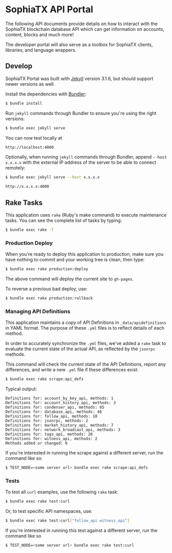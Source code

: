 # SophiaTX API Portal

The following API documents provide details on how to interact with the SophiaTX blockchain database API which can get information on accounts, content, blocks and much more!

The developer portal will also serve as a toolbox for SophiaTX clients, libraries, and language wrappers.

## Develop

SophiaTX Portal was built with [Jekyll](http://jekyllrb.com/) version 3.1.6, but should support newer versions as well.

Install the dependencies with [Bundler](http://bundler.io/):

~~~bash
$ bundle install
~~~

Run `jekyll` commands through Bundler to ensure you're using the right versions:

~~~bash
$ bundle exec jekyll serve
~~~

You can now test locally at
~~~bash
http://localhost:4000
~~~

Optionally, when running `jekyll` commands through Bundler, append `--host x.x.x.x` with the external IP address of the server to be able to connect remotely:
~~~bash
$ bundle exec jekyll serve --host x.x.x.x
~~~
~~~bash
http://x.x.x.x:4000
~~~

## Rake Tasks

This application uses `rake` (Ruby's make command) to execute maintenance tasks.  You can see the complete list of tasks by typing:

```bash
$ bundle exec rake -T
```

### Production Deploy

When you're ready to deploy this application to production, make sure you have nothing to commit and your working tree is clean, then type:

```bash
$ bundle exec rake production:deploy
```

The above command will deploy the current site to `gh-pages`.

To reverse a previous bad deploy, use:

```bash
$ bundle exec rake production:rollback
```

### Managing API Definitions

This application maintains a copy of API Definitions in `_data/apidefinitions` in YAML format.  The purpose of these `.yml` files is to reflect details of each method.

In order to accurately synchronize the `.yml` files, we've added a `rake` task to evaluate the current state of the actual API, as reflected by the `jsonrpc` methods.

This command will check the current state of the API Definitions, report any differences, and write a new `.yml` file if these differences exist:

```bash
$ bundle exec rake scrape:api_defs
```

Typical output:

```
Definitions for: account_by_key_api, methods: 1
Definitions for: account_history_api, methods: 3
Definitions for: condenser_api, methods: 85
Definitions for: database_api, methods: 46
Definitions for: follow_api, methods: 10
Definitions for: jsonrpc, methods: 2
Definitions for: market_history_api, methods: 7
Definitions for: network_broadcast_api, methods: 3
Definitions for: tags_api, methods: 20
Definitions for: witness_api, methods: 2
Methods added or changed: 0
```

If you're interested in running the scrape against a different server, run the command like so:

```bash
$ TEST_NODE=<some server url> bundle exec rake scrape:api_defs
```

### Tests

To test all `curl` examples, use the following `rake` task:

```bash
$ bundle exec rake test:curl
```

Or, to test specific API namespaces, use:

```bash
$ bundle exec rake test:curl["follow_api witness_api"]
```

If you're interested in running this test against a different server, run the command like so

```bash
$ TEST_NODE=<some server url> bundle exec rake test:curl
```

